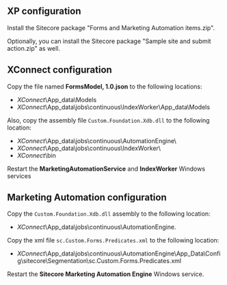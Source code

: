 ## XP configuration

Install the Sitecore package "Forms and Marketing Automation items.zip".

Optionally, you can install the Sitecore package "Sample site and submit action.zip" as well.

## XConnect configuration

Copy the file named **FormsModel, 1.0.json** to the following locations:

- *XConnect*\App_data\Models
- *XConnect*\App_data\jobs\continuous\IndexWorker\App_data\Models

Also, copy the assembly file `Custom.Foundation.Xdb.dll` to the following location:

- *XConnect*\App_data\jobs\continuous\AutomationEngine\
- *XConnect*\App_data\jobs\continuous\IndexWorker\
- *XConnect*\bin

Restart the **MarketingAutomationService** and **IndexWorker** Windows services

## Marketing Automation configuration

Copy the `Custom.Foundation.Xdb.dll` assembly to the following location:

- *XConnect*\App_data\jobs\continuous\AutomationEngine.

Copy the xml file `sc.Custom.Forms.Predicates.xml` to the following location:

- *XConnect*\App_data\jobs\continuous\AutomationEngine\App_Data\Config\sitecore\Segmentation\sc.Custom.Forms.Predicates.xml

Restart the **Sitecore Marketing Automation Engine** Windows service.